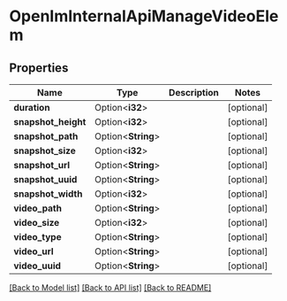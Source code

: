# OpenImInternalApiManageVideoElem

## Properties

Name | Type | Description | Notes
------------ | ------------- | ------------- | -------------
**duration** | Option<**i32**> |  | [optional]
**snapshot_height** | Option<**i32**> |  | [optional]
**snapshot_path** | Option<**String**> |  | [optional]
**snapshot_size** | Option<**i32**> |  | [optional]
**snapshot_url** | Option<**String**> |  | [optional]
**snapshot_uuid** | Option<**String**> |  | [optional]
**snapshot_width** | Option<**i32**> |  | [optional]
**video_path** | Option<**String**> |  | [optional]
**video_size** | Option<**i32**> |  | [optional]
**video_type** | Option<**String**> |  | [optional]
**video_url** | Option<**String**> |  | [optional]
**video_uuid** | Option<**String**> |  | [optional]

[[Back to Model list]](../README.md#documentation-for-models) [[Back to API list]](../README.md#documentation-for-api-endpoints) [[Back to README]](../README.md)


